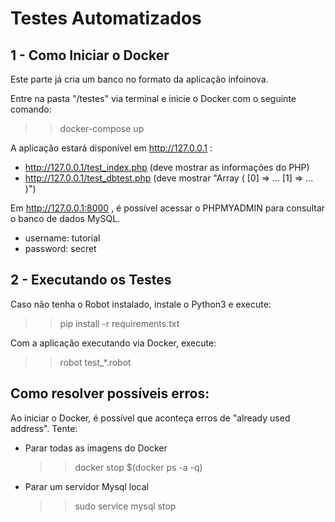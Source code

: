 # Testes Automatizados

## 1 - Como Iniciar o Docker

Este parte já cria um banco no formato da aplicação infoinova.

Entre na pasta "/testes" via terminal e inicie o Docker com o seguinte comando:

>> docker-compose up

A aplicação estará disponível em http://127.0.0.1 :
- http://127.0.0.1/test_index.php (deve mostrar as informações do PHP)
- http://127.0.0.1/test_dbtest.php (deve mostrar "Array ( [0] => ... [1] => ... )")

Em http://127.0.0.1:8000 , é possível acessar o PHPMYADMIN para consultar o banco de dados MySQL.
- username: tutorial
- password: secret

## 2 - Executando os Testes

Caso não tenha o Robot instalado, instale o Python3 e execute:

>> pip install -r requirements.txt

Com a aplicação executando via Docker, execute:

>> robot test_*.robot

## Como resolver possíveis erros:

Ao iniciar o Docker, é possível que aconteça erros de "already used address". Tente:

- Parar todas as imagens do Docker 
    >> docker stop $(docker ps -a -q)

- Parar um servidor Mysql local
    >> sudo service mysql stop